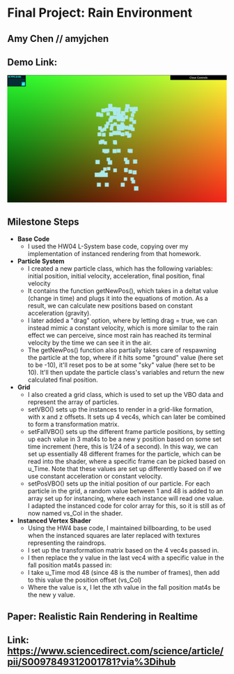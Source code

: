 # Final Project: Rain Environment
## Amy Chen // amyjchen
## Demo Link: 

![](rain.png)

## Milestone Steps
- __Base Code__
  - I used the HW04 L-System base code, copying over my implementation of instanced rendering from that homework.
- __Particle System__
  - I created a new particle class, which has the following variables: initial position, initial velocity, acceleration, final position, final velocity
  - It contains the function getNewPos(), which takes in a deltat value (change in time) and plugs it into the equations of motion. As a result, we can calculate new positions based on constant acceleration (gravity).
  - I later added a "drag" option, where by letting drag = true, we can instead mimic a constant velocity, which is more similar to the rain effect we can perceive, since most rain has reached its terminal velocity by the time we can see it in the air.
  - The getNewPos() function also partially takes care of respawning the particle at the top, where if it hits some "ground" value (here set to be -10), it'll reset pos to be at some "sky" value (here set to be 10). It'll then update the particle class's variables and return the new calculated final position.
- __Grid__
  - I also created a grid class, which is used to set up the VBO data and represent the array of particles.
  - setVBO() sets up the instances to render in a grid-like formation, with x and z offsets. It sets up 4 vec4s, which can later be combined to form a transformation matrix.
  - setFallVBO() sets up the different frame particle positions, by setting up each value in 3 mat4s to be a new y position based on some set time increment (here, this is 1/24 of a second). In this way, we can set up essentially 48 different frames for the particle, which can be read into the shader, where a specific frame can be picked based on u_Time. Note that these values are set up differently based on if we use constant acceleration or constant velocity.
  - setPosVBO() sets up the initial position of our particle. For each particle in the grid, a random value between 1 and 48 is added to an array set up for instancing, where each instance will read one value. I adapted the instanced code for color array for this, so it is still as of now named vs_Col in the shader.
- __Instanced Vertex Shader__
  - Using the HW4 base code, I maintained billboarding, to be used when the instanced squares are later replaced with textures representing the raindrops.
  - I set up the transformation matrix based on the 4 vec4s passed in.
  - I then replace the y value in the last vec4 with a specific value in the fall position mat4s passed in:
  - I take u_Time mod 48 (since 48 is the number of frames), then add to this value the position offset (vs_Col)
  - Where the value is x, I let the xth value in the fall position mat4s be the new y value.

## Paper: Realistic Rain Rendering in Realtime
## Link: https://www.sciencedirect.com/science/article/pii/S0097849312001781?via%3Dihub
